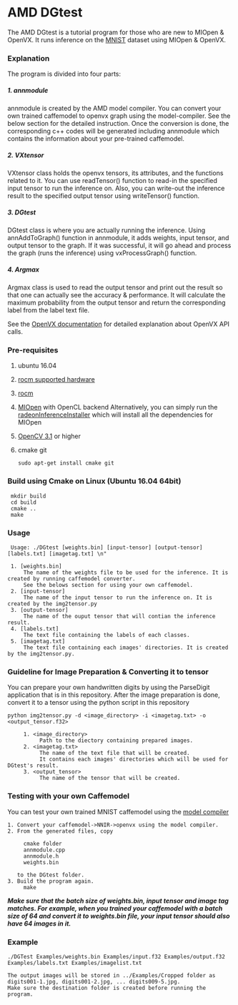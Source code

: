 # AMD DGtest

The AMD DGtest is a tutorial program for those who are new to MIOpen & OpenVX. It runs inference on the [MNIST](http://yann.lecun.com/exdb/mnist/) dataset using MIOpen & OpenVX.

### Explanation
The program is divided into four parts:

##### 1. annmodule

annmodule is created by the AMD model compiler. You can convert your own trained caffemodel to openvx graph using the model-compiler. See the below section for the detailed instruction.
Once the conversion is done, the corresponding c++ codes will be generated including annmodule which contains the information about your pre-trained caffemodel.

##### 2. VXtensor

VXtensor class holds the openvx tensors, its attributes, and the functions related to it.
You can use readTensor() function to read-in the specified input tensor to run the inference on.
Also, you can write-out the inference result to the specified output tensor using writeTensor() function.

##### 3. DGtest

DGtest class is where you are actually running the inference.
Using annAddToGraph() function in annmodule, it adds weights, input tensor, and output tensor to the graph.
If it was successful, it will go ahead and process the graph (runs the inference) using vxProcessGraph() function.

##### 4. Argmax

Argmax class is used to read the output tensor and print out the result so that one can actually see the accuracy & performance. 
It will calculate the maximum probability from the output tensor and return the corresponding label from the label text file.

See the [OpenVX documentation](https://www.khronos.org/registry/OpenVX/specs/1.0/html/index.html) for detailed explanation about OpenVX API calls.

### Pre-requisites
1. ubuntu 16.04
2. [rocm supported hardware](https://rocm.github.io/hardware.html)
3. [rocm](https://github.com/RadeonOpenCompute/ROCm#installing-from-amd-rocm-repositories)
4. [MIOpen](https://github.com/ROCmSoftwarePlatform/MIOpen) with OpenCL backend
   Alternatively, you can simply run the [radeonInferenceInstaller](https://github.com/kiritigowda/help/tree/master/radeonInferenceInstaller#installer) which will install all the dependencies for MIOpen
5. [OpenCV 3.1](https://opencv.org/opencv-3-1.html) or higher
6. cmake git

       sudo apt-get install cmake git

### Build using Cmake on Linux (Ubuntu 16.04 64bit)
     mkdir build
     cd build
     cmake ..
     make

### Usage
     Usage: ./DGtest [weights.bin] [input-tensor] [output-tensor] [labels.txt] [imagetag.txt] \n"
     
     1. [weights.bin]
         The name of the weights file to be used for the inference. It is created by running caffemodel converter.
         See the belows section for using your own caffemodel.
     2. [input-tensor]
         The name of the input tensor to run the inference on. It is created by the img2tensor.py
     3. [output-tensor]
         The name of the ouput tensor that will contian the inference result.
     4. [labels.txt]
         The text file containing the labels of each classes.
     5. [imagetag.txt]
         The text file containing each images' directories. It is created by the img2tensor.py. 
            
### Guideline for Image Preparation & Converting it to tensor
You can prepare your own handwritten digits by using the ParseDigit application that is in this repository.
After the image preparation is done, convert it to a tensor using the python script in this repository

    python img2tensor.py -d <image_directory> -i <imagetag.txt> -o <output_tensor.f32>
         
         1. <image_directory>
              Path to the diectory containing prepared images.
         2. <imagetag.txt>
              The name of the text file that will be created.
              It contains each images' directories which will be used for DGtest's result.
         3. <output_tensor>
              The name of the tensor that will be created.
     
### Testing with your own Caffemodel

You can test your own trained MNIST caffemodel using the [model compiler](https://github.com/GPUOpen-ProfessionalCompute-Libraries/amdovx-modules/tree/develop/utils/model_compiler)
    
    1. Convert your caffemodel->NNIR->openvx using the model compiler.
    2. From the generated files, copy 
        
         cmake folder
         annmodule.cpp
         annmodule.h
         weights.bin
         
       to the DGtest folder.
    3. Build the program again.
         make
         
***Make sure that the batch size of weights.bin, input tensor and image tag matches.
For example, when you trained your caffemodel with a batch size of 64 and convert it to weights.bin file, your input tensor should also have 64 images in it.***

### Example
    ./DGTest Examples/weights.bin Examples/input.f32 Examples/output.f32 Examples/labels.txt Examples/imagelist.txt 
    
    The output images will be stored in ../Examples/Cropped folder as digits001-1.jpg, digits001-2.jpg, ... digits009-5.jpg.
    Make sure the destination folder is created before running the program.
   
